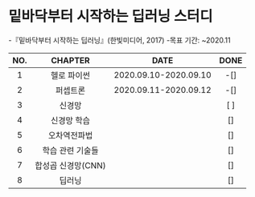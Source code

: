 # 밑바닥부터 시작하는 딥러닝 스터디
 
-『밑바닥부터 시작하는 딥러닝』(한빛미디어, 2017)
-목표 기간: ~2020.11

|NO.|CHAPTER|DATE|DONE|
|:--:|:-------:|:---:|:--:|
|1|헬로 파이썬|2020.09.10-2020.09.10|-[]|
|2|퍼셉트론|2020.09.11-2020.09.12|-[]|
|3|신경망||[ ]|
|4|신경망 학습||[]|
|5|오차역전파법||[]|
|6|학습 관련 기술들||[]|
|7|합성곱 신경망(CNN)||[]|
|8|딥러닝||[]|
